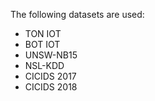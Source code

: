 The following datasets are used:
<ul>
  <li> TON IOT </li>
  <li> BOT IOT </li>
  <li> UNSW-NB15 </li>
  <li> NSL-KDD </li>
  <li> CICIDS 2017 </li>
  <li> CICIDS 2018 </li>
 </ul>
